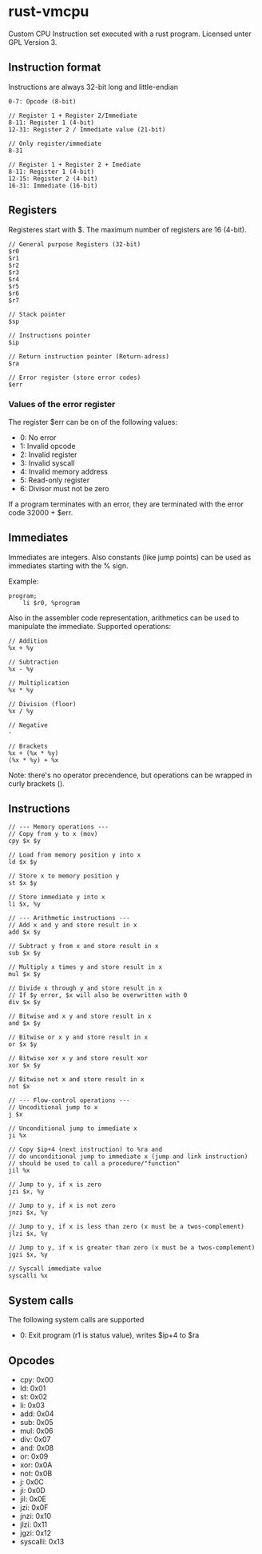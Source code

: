 # rust-vmcpu

Custom CPU Instruction set executed with a rust program. Licensed unter GPL
Version 3.

## Instruction format

Instructions are always 32-bit long and little-endian

```
0-7: Opcode (8-bit)

// Register 1 + Register 2/Immediate
8-11: Register 1 (4-bit)
12-31: Register 2 / Immediate value (21-bit)

// Only register/immediate
8-31

// Register 1 + Register 2 + Imediate
8-11: Register 1 (4-bit)
12-15: Register 2 (4-bit)
16-31: Immediate (16-bit)
```

## Registers

Registeres start with $. The maximum number of registers are 16 (4-bit).

```
// General purpose Registers (32-bit)
$r0
$r1
$r2
$r3
$r4
$r5
$r6
$r7

// Stack pointer
$sp

// Instructions pointer
$ip

// Return instruction pointer (Return-adress)
$ra

// Error register (store error codes)
$err
```

### Values of the error register

The register $err can be on of the following values:

- 0: No error
- 1: Invalid opcode
- 2: Invalid register
- 3: Invalid syscall
- 4: Invalid memory address
- 5: Read-only register
- 6: Divisor must not be zero

If a program terminates with an error, they are terminated with the error code
32000 + $err.

## Immediates

Immediates are integers. Also constants (like jump points) can be used as
immediates starting with the % sign.

Example:

```
program;
	li $r0, %program
```

Also in the assembler code representation, arithmetics can be used to
manipulate the immediate. Supported operations:

```
// Addition
%x + %y

// Subtraction
%x - %y

// Multiplication
%x * %y

// Division (floor)
%x / %y

// Negative
-

// Brackets
%x + (%x * %y)
(%x * %y) + %x

```

Note: there's no operator precendence, but operations can be wrapped in curly
brackets ().

## Instructions

```
// --- Memory operations ---
// Copy from y to x (mov)
cpy $x $y

// Load from memory position y into x
ld $x $y

// Store x to memory position y
st $x $y

// Store immediate y into x
li $x, %y

// --- Arithmetic instructions ---
// Add x and y and store result in x
add $x $y

// Subtract y from x and store result in x
sub $x $y

// Multiply x times y and store result in x
mul $x $y

// Divide x through y and store result in x
// If $y error, $x will also be overwritten with 0
div $x $y

// Bitwise and x y and store result in x
and $x $y

// Bitwise or x y and store result in x
or $x $y

// Bitwise xor x y and store result xor
xor $x $y

// Bitwise not x and store result in x
not $x

// --- Flow-control operations ---
// Uncoditional jump to x
j $x

// Unconditional jump to immediate x
ji %x

// Copy $ip+4 (next instruction) to %ra and
// do unconditional jump to immediate x (jump and link instruction)
// should be used to call a procedure/"function"
jil %x

// Jump to y, if x is zero
jzi $x, %y

// Jump to y, if x is not zero
jnzi $x, %y

// Jump to y, if x is less than zero (x must be a twos-complement)
jlzi $x, %y

// Jump to y, if x is greater than zero (x must be a twos-complement)
jgzi $x, %y

// Syscall immediate value
syscalli %x
```

## System calls

The following system calls are supported

- 0: Exit program (r1 is status value), writes $ip+4 to $ra

## Opcodes

- cpy: 0x00
- ld: 0x01
- st: 0x02
- li: 0x03
- add: 0x04
- sub: 0x05
- mul: 0x06
- div: 0x07
- and: 0x08
- or: 0x09
- xor: 0x0A
- not: 0x0B
- j: 0x0C
- ji: 0x0D
- jil: 0x0E
- jzi: 0x0F
- jnzi: 0x10
- jlzi: 0x11
- jgzi: 0x12
- syscalli: 0x13
